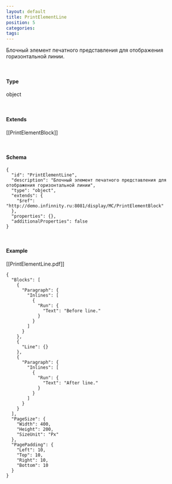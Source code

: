 ```yaml
---
layout: default
title: PrintElementLine
position: 5
categories: 
tags: 
---
```


Блочный элемент печатного представления для отображения горизонтальной линии.

   

#### Type

object

   

#### Extends

[[PrintElementBlock]]

   

#### Schema

```
{
  "id": "PrintElementLine",
  "description": "Блочный элемент печатного представления для отображения горизонтальной линии",
  "type": "object",
  "extends": {
    "$ref": "http://demo.infinnity.ru:8081/display/MC/PrintElementBlock"
  },
  "properties": {},
  "additionalProperties": false
}
```

   

#### Example

[[PrintElementLine.pdf]]

```
{
  "Blocks": [
    {
      "Paragraph": {
        "Inlines": [
          {
            "Run": {
              "Text": "Before line."
            }
          }
        ]
      }
    },
    {
      "Line": {}
    },
    {
      "Paragraph": {
        "Inlines": [
          {
            "Run": {
              "Text": "After line."
            }
          }
        ]
      }
    }
  ],
  "PageSize": {
    "Width": 400,
    "Height": 200,
    "SizeUnit": "Px"
  },
  "PagePadding": {
    "Left": 10,
    "Top": 10,
    "Right": 10,
    "Bottom": 10
  }
}
```

 

 

